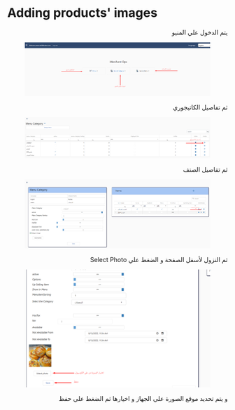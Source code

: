 # Adding products' images

<p align="right">يتم الدخول علي المنيو </p>

<figure><img src="../.gitbook/assets/image (1) (1) (1).png" alt=""><figcaption></figcaption></figure>

<p align="right">ثم تفاصيل الكاتيجوري</p>

<figure><img src="../.gitbook/assets/image.png" alt=""><figcaption></figcaption></figure>

<p align="right">ثم تفاصيل الصنف</p>

<figure><img src="../.gitbook/assets/image (1).png" alt=""><figcaption></figcaption></figure>

<p align="right">Select Photo ثم النزول لأسفل الصفحة و الضغط علي </p>

<figure><img src="../.gitbook/assets/image (2).png" alt=""><figcaption></figcaption></figure>

<p align="right">و يتم تحديد موقع الصورة علي الجهاز و اخيارها ثم الضغط علي حفظ</p>
